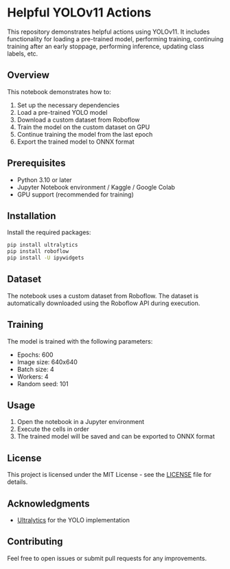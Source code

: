 # Helpful YOLOv11 Actions

This repository demonstrates helpful actions using YOLOv11. It includes functionality for loading a pre-trained model, performing training, continuing training after an early stoppage, performing inference, updating class labels, etc.

## Overview

This notebook demonstrates how to:
1. Set up the necessary dependencies
2. Load a pre-trained YOLO model
3. Download a custom dataset from Roboflow
4. Train the model on the custom dataset on GPU
5. Continue training the model from the last epoch
6. Export the trained model to ONNX format

## Prerequisites

- Python 3.10 or later
- Jupyter Notebook environment / Kaggle / Google Colab
- GPU support (recommended for training)

## Installation

Install the required packages:

```bash
pip install ultralytics
pip install roboflow
pip install -U ipywidgets
```

## Dataset

The notebook uses a custom dataset from Roboflow. The dataset is automatically downloaded using the Roboflow API during execution.

## Training

The model is trained with the following parameters:
- Epochs: 600
- Image size: 640x640
- Batch size: 4
- Workers: 4
- Random seed: 101

## Usage

1. Open the notebook in a Jupyter environment
2. Execute the cells in order
3. The trained model will be saved and can be exported to ONNX format

## License

This project is licensed under the MIT License - see the [LICENSE](LICENSE) file for details.

## Acknowledgments

- [Ultralytics](https://github.com/ultralytics/ultralytics) for the YOLO implementation

## Contributing

Feel free to open issues or submit pull requests for any improvements.
